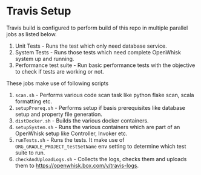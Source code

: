<!--
#
# Licensed to the Apache Software Foundation (ASF) under one or more
# contributor license agreements.  See the NOTICE file distributed with
# this work for additional information regarding copyright ownership.
# The ASF licenses this file to You under the Apache License, Version 2.0
# (the "License"); you may not use this file except in compliance with
# the License.  You may obtain a copy of the License at
#
#     http://www.apache.org/licenses/LICENSE-2.0
#
# Unless required by applicable law or agreed to in writing, software
# distributed under the License is distributed on an "AS IS" BASIS,
# WITHOUT WARRANTIES OR CONDITIONS OF ANY KIND, either express or implied.
# See the License for the specific language governing permissions and
# limitations under the License.
#
-->

# Travis Setup

Travis build is configured to perform build of this repo in multiple parallel
jobs as listed below.

1. Unit Tests - Runs the test which only need database service.
2. System Tests - Runs those tests which need complete OpenWhisk system up and
   running.
3. Performance test suite - Run basic performance tests with the objective to
   check if tests are working or not.

These jobs make use of following scripts

1. `scan.sh` - Performs various code scan task like python flake scan, scala
   formatting etc.
2. `setupPrereq.sh` - Performs setup if basis prerequisites like database setup
   and property file generation.
3. `distDocker.sh` - Builds the various docker containers.
4. `setupSystem.sh` - Runs the various containers which are part of an OpenWhisk
   setup like Controller, Invoker etc.
5. `runTests.sh` - Runs the tests. It make use of
   `ORG_GRADLE_PROJECT_testSetName` env setting to determine which test suite to
   run.
6. `checkAndUploadLogs.sh` - Collects the logs, checks them and uploads them to
   https://openwhisk.box.com/v/travis-logs.
